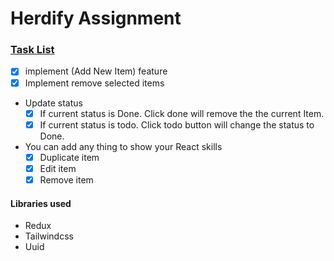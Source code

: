 # Herdify Assignment

### <u>Task List</u>
- [x] implement (Add New Item) feature
- [x] Implement remove selected items
- Update status
  - [x] If current status is Done. Click done will remove the the current Item.
  - [x] If current status is todo. Click todo button will change the status to Done.
- You can add any thing to show your React skills
  - [x] Duplicate item
  - [x] Edit item
  - [x] Remove item

#### Libraries used
- Redux
- Tailwindcss
- Uuid